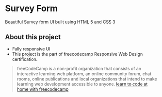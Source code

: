 # Survey Form

Beautiful Survey form UI built using HTML 5 and CSS 3

## About this project

- Fully responsive UI
- This project is the part of freecodecamp Responsive Web Design certification.

>freeCodeCamp is a non-profit organization that consists of an interactive learning web platform, an online community forum, chat rooms, online publications and local organizations that intend to make learning web development accessible to anyone. [learn to code at home with freecodecamp](https://www.freecodecamp.org/)
